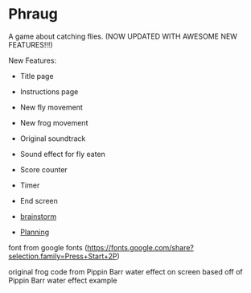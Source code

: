 # Phraug

A game about catching flies. (NOW UPDATED WITH AWESOME NEW FEATURES!!!)

New Features: 

- Title page
- Instructions page
- New fly movement
- New frog movement
- Original soundtrack
- Sound effect for fly eaten
- Score counter
- Timer
- End screen


- [brainstorm](./brainstorm.md)
- [Planning](./planning.md)

font from google fonts (https://fonts.google.com/share?selection.family=Press+Start+2P)

original frog code from Pippin Barr
water effect on screen based off of Pippin Barr water effect example
